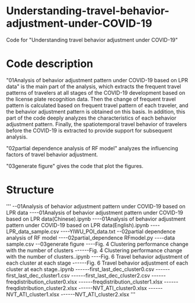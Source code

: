 # Understanding-travel-behavior-adjustment-under-COVID-19

Code for "Understanding travel behavior adjustment under COVID-19"

# Code description
"01Analysis of behavior adjustment pattern under COVID-19 based on LPR data" is the main part of the analysis, which extracts the frequent travel patterns of travelers at all stages of the COVID-19 development based on the license plate recognition data. Then the change of frequent travel pattern is calculated based on frequent travel pattern of each traveler, and the behavior adjustment pattern is obtained on this basis. In addition, this part of the code deeply analyzes the characteristics of each behavior adjustment pattern. Finally, the spatiotemporal travel behavior of travelers before the COVID-19 is extracted to provide support for subsequent analysis.

"02partial dependence analysis of RF model" analyzes the influencing factors of travel behavior adjustment.

"03generate figure" gives the code that plot the figures.

# Structure
'''
--01Analysis of behavior adjustment pattern under COVID-19 based on LPR data
----01Analysis of behavior adjustment pattern under COVID-19 based on LPR data(Chinese).ipynb
----01Analysis of behavior adjustment pattern under COVID-19 based on LPR data(English).ipynb
----LPR_data_sample.csv
----YIWU_POI_data.txt
--02partial dependence analysis of RF model
----02partial_dependence RFmodel.py
----data sample.csv
--03generate figure
----Fig. 4 Clustering performance change with the number of clusters
------Fig. 4 Clustering performance change with the number of clusters..ipynb
----Fig. 6 Travel behavior adjustment of each cluster at each stage
------Fig. 6 Travel behavior adjustment of each cluster at each stage..ipynb
------first_last_dec_cluster0.csv
------first_last_dec_cluster1.csv
------first_last_dec_cluster2.csv
------freqdistribution_cluster0.xlsx
------freqdistribution_cluster1.xlsx
------freqdistribution_cluster2.xlsx
------NVT_ATI_cluster0.xlsx
------NVT_ATI_cluster1.xlsx
------NVT_ATI_cluster2.xlsx
'''
